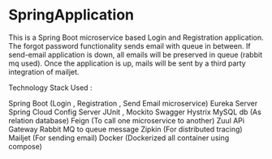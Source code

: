 # SpringApplication

This is a Spring Boot microservice based Login and Registration application. The forgot password functionality sends email with queue in between. If send-email application is down, all emails will be preserved in queue (rabbit mq used). Once the application is up, mails will be sent by a third party integration of mailjet.

Technology Stack Used :

Spring Boot (Login , Registration , Send Email microservice)
Eureka Server
Spring Cloud Config Server
JUnit , Mockito
Swagger
Hystrix
MySQL db (As relation database)
Feign (To call one microservice to another)
Zuul APi Gateway
Rabbit MQ to queue message
Zipkin (For distributed tracing)
Mailjet (For sending email)
Docker (Dockerized all container using compose)

